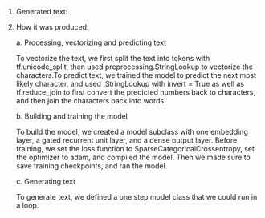 1. Generated text:
   

2. How it was produced:
   
    a. Processing, vectorizing and predicting text
        
   To vectorize the text, we first split the text into tokens with tf.unicode_split, then used preprocessing.StringLookup
        to vectorize the characters.To predict text, we trained the model to predict the next most likely character, and used
        .StringLookup with invert = True as well as tf.reduce_join to first convert the predicted numbers back to characters, and 
        then join the characters back into words.
   
    b. Building and training the model
        
    To build the model, we created a model subclass with one embedding layer, a gated recurrent unit layer, and a dense output layer.
    Before training, we set the loss function to SparseCategoricalCrossentropy, set the optimizer to adam, and compiled the model.
    Then we made sure to save training checkpoints, and ran the model.
    
    c. Generating text
   
   To generate text, we defined a one step model class that we could run in a loop.